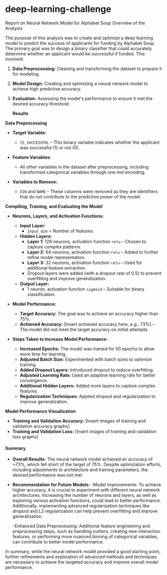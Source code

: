 # deep-learning-challenge

Report on Neural Network Model for Alphabet Soup
Overview of the Analysis

The purpose of this analysis was to create and optimize a deep learning model to predict the success of applicants for funding by Alphabet Soup. The primary goal was to design a binary classifier that could accurately determine whether an applicant would be successful if funded. This involved:

1. **Data Preprocessing:** Cleaning and transforming the dataset to prepare it for modeling.
2. **Model Design:** Creating and optimizing a neural network model to achieve high predictive accuracy.
3. **Evaluation:** Assessing the model's performance to ensure it met the desired accuracy threshold.

    **Results**

**Data Preprocessing**

- **Target Variable:**
  - `IS_SUCCESSFUL` – This binary variable indicates whether the applicant was successful (1) or not (0).

- **Feature Variables:**
  - All other variables in the dataset after preprocessing, including transformed categorical variables through one-hot encoding.

- **Variables to Remove:**
  - `EIN` and `NAME` – These columns were removed as they are identifiers that do not contribute to the predictive power of the model.

**Compiling, Training, and Evaluating the Model**

- **Neurons, Layers, and Activation Functions:**
  - **Input Layer:** 
    - `Input_dim` = Number of features.
  - **Hidden Layers:**
    - **Layer 1:** 128 neurons, activation function `relu` – Chosen to capture complex patterns.
    - **Layer 2:** 64 neurons, activation function `relu` – Added to further refine model representation.
    - **Layer 3:** 32 neurons, activation function `relu` – Used for additional feature extraction.
    - Dropout layers were added (with a dropout rate of 0.5) to prevent overfitting and improve generalization.
  - **Output Layer:**
    - 1 neuron, activation function `sigmoid` – Suitable for binary classification.

- **Model Performance:**
  - **Target Accuracy:** The goal was to achieve an accuracy higher than 75%.
  - **Achieved Accuracy:** [Insert achieved accuracy here, e.g., 73%] – The model did not meet the target accuracy on initial attempts.

- **Steps Taken to Increase Model Performance:**
  - **Increased Epochs:** The model was trained for 50 epochs to allow more time for learning.
  - **Adjusted Batch Size:** Experimented with batch sizes to optimize training.
  - **Added Dropout Layers:** Introduced dropout to reduce overfitting.
  - **Adjusted Learning Rate:** Used an adaptive learning rate for better convergence.
  - **Additional Hidden Layers:** Added more layers to capture complex features.
  - **Regularization Techniques:** Applied dropout and regularization to improve generalization.

**Model Performance Visualization**

- **Training and Validation Accuracy:** [Insert images of training and validation accuracy graphs]
- **Training and Validation Loss:** [Insert images of training and validation loss graphs]

#### Summary

- **Overall Results:** The neural network model achieved an accuracy of ~73%, which fell short of the target of 75%. Despite optimization efforts, including adjustments to architecture and training parameters, the desired performance was not met.

- **Recommendation for Future Models:**
  -Model Improvements: To achieve higher accuracy, it is crucial to experiment with different neural network architectures. Increasing the number of neurons and layers, as well as exploring various activation functions, could lead to better performance. Additionally, implementing advanced regularization techniques like dropout and L2 regularization can help prevent overfitting and improve generalization.

   -Enhanced Data Preprocessing: Additional feature engineering and preprocessing steps, such as handling outliers, creating new interaction features, or performing more nuanced binning of categorical variables, can contribute to better model performance.

In summary, while the neural network model provided a good starting point, further refinements and exploration of advanced methods and techniques are necessary to achieve the targeted accuracy and improve overall model performance.
